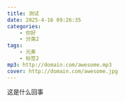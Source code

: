 ```yaml
---
title: 测试
date: 2025-4-16 09:26:35
categories: 
    - 你好
    - 分类2
tags: 
    - 元素
    - 标签2
mp3: http://domain.com/awesome.mp3
cover: http://domain.com/awesome.jpg
---
```


这是什么回事